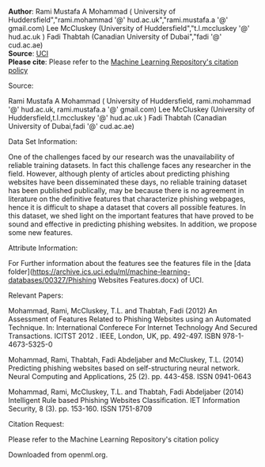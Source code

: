 **Author**: Rami Mustafa A Mohammad ( University of Huddersfield","rami.mohammad '@' hud.ac.uk","rami.mustafa.a '@' gmail.com) Lee McCluskey (University of Huddersfield","t.l.mccluskey '@' hud.ac.uk )  Fadi Thabtah (Canadian University of Dubai","fadi '@' cud.ac.ae)  
**Source**: [UCI](https://archive.ics.uci.edu/ml/datasets/phishing+websites)  
**Please cite**: Please refer to the [Machine Learning Repository's citation policy](https://archive.ics.uci.edu/ml/citation_policy.html)  

Source:

Rami Mustafa A Mohammad ( University of Huddersfield, rami.mohammad '@' hud.ac.uk, rami.mustafa.a '@' gmail.com)
Lee McCluskey (University of Huddersfield,t.l.mccluskey '@' hud.ac.uk )
Fadi Thabtah (Canadian University of Dubai,fadi '@' cud.ac.ae)


Data Set Information:

One of the challenges faced by our research was the unavailability of reliable training datasets. In fact this challenge faces any researcher in the field. However, although plenty of articles about predicting phishing websites have been disseminated these days, no reliable training dataset has been published publically, may be because there is no agreement in literature on the definitive features that characterize phishing webpages, hence it is difficult to shape a dataset that covers all possible features. 
In this dataset, we shed light on the important features that have proved to be sound and effective in predicting phishing websites. In addition, we propose some new features.


Attribute Information:

For Further information about the features see the features file in the [data folder](https://archive.ics.uci.edu/ml/machine-learning-databases/00327/Phishing Websites Features.docx) of UCI.

Relevant Papers:

Mohammad, Rami, McCluskey, T.L. and Thabtah, Fadi (2012) An Assessment of Features Related to Phishing Websites using an Automated Technique. In: International Conferece For Internet Technology And Secured Transactions. ICITST 2012 . IEEE, London, UK, pp. 492-497. ISBN 978-1-4673-5325-0

Mohammad, Rami, Thabtah, Fadi Abdeljaber and McCluskey, T.L. (2014) Predicting phishing websites based on self-structuring neural network. Neural Computing and Applications, 25 (2). pp. 443-458. ISSN 0941-0643

Mohammad, Rami, McCluskey, T.L. and Thabtah, Fadi Abdeljaber (2014) Intelligent Rule based Phishing Websites Classification. IET Information Security, 8 (3). pp. 153-160. ISSN 1751-8709

 

Citation Request:

Please refer to the Machine Learning Repository's citation policy

Downloaded from openml.org.